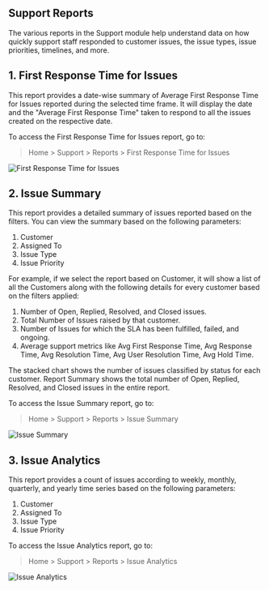 ## Support Reports

The various reports in the Support module help understand data on how quickly support staff responded to customer issues, the issue types, issue priorities, timelines, and more.

## 1\. First Response Time for Issues

This report provides a date-wise summary of Average First Response Time for Issues reported during the selected time frame. It will display the date and the "Average First Response Time" taken to respond to all the issues created on the respective date.

To access the First Response Time for Issues report, go to:

> Home > Support > Reports > First Response Time for Issues

![First Response Time for Issues](https://docs.erpnext.com/files/first-response-time.png)

## 2\. Issue Summary

This report provides a detailed summary of issues reported based on the filters. You can view the summary based on the following parameters:

1.  Customer
2.  Assigned To
3.  Issue Type
4.  Issue Priority

For example, if we select the report based on Customer, it will show a list of all the Customers along with the following details for every customer based on the filters applied:

1.  Number of Open, Replied, Resolved, and Closed issues.
2.  Total Number of Issues raised by that customer.
3.  Number of Issues for which the SLA has been fulfilled, failed, and ongoing.
4.  Average support metrics like Avg First Response Time, Avg Response Time, Avg Resolution Time, Avg User Resolution Time, Avg Hold Time.

The stacked chart shows the number of issues classified by status for each customer. Report Summary shows the total number of Open, Replied, Resolved, and Closed issues in the entire report.

To access the Issue Summary report, go to:

> Home > Support > Reports > Issue Summary

![Issue Summary](https://docs.erpnext.com/files/issue-summary-report.png)

## 3\. Issue Analytics

This report provides a count of issues according to weekly, monthly, quarterly, and yearly time series based on the following parameters:

1.  Customer
2.  Assigned To
3.  Issue Type
4.  Issue Priority

To access the Issue Analytics report, go to:

> Home > Support > Reports > Issue Analytics

![Issue Analytics](https://docs.erpnext.com/files/issue-analytics.png)